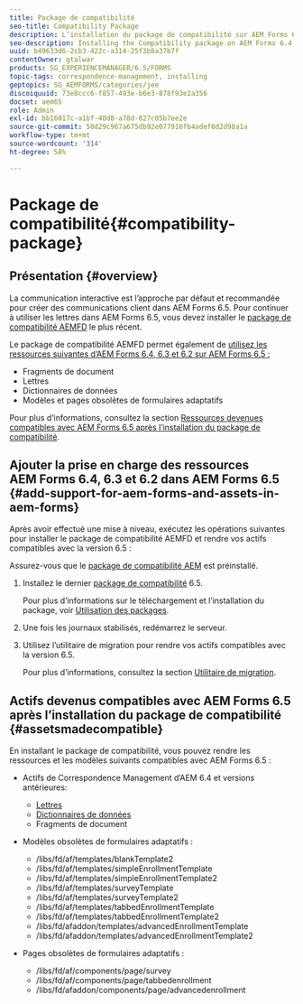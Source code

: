 ```yaml
---
title: Package de compatibilité
seo-title: Compatibility Package
description: L’installation du package de compatibilité sur AEM Forms 6.5 vous permet d’utiliser les actifs Correspondence Management des versions 6.4 et antérieures d’AEM Forms, ainsi que les modèles et pages de formulaires adaptatifs obsolètes.
seo-description: Installing the Compatibility package on AEM Forms 6.4 lets you use the Correspondence Management assets from AEM Forms 6.4 and deprecated adaptive forms templates and pages
uuid: b49633d6-2cb3-422c-a314-25f3b8a37b7f
contentOwner: gtalwar
products: SG_EXPERIENCEMANAGER/6.5/FORMS
topic-tags: correspondence-management, installing
geptopics: SG_AEMFORMS/categories/jee
discoiquuid: 73e8ccc6-f857-493e-b6e3-878f93e2a356
docset: aem65
role: Admin
exl-id: bb16017c-a1bf-40d8-a78d-827c05b7ee2e
source-git-commit: 50d29c967a675db92e077916fb4adef6d2d98a1a
workflow-type: tm+mt
source-wordcount: '314'
ht-degree: 58%

---
```


# Package de compatibilité{#compatibility-package}

## Présentation {#overview}

La communication interactive est l’approche par défaut et recommandée pour créer des communications client dans AEM Forms 6.5. Pour continuer à utiliser les lettres dans AEM Forms 6.5, vous devez installer le [package de compatibilité AEMFD](https://experienceleague.adobe.com/docs/experience-manager-release-information/aem-release-updates/forms-updates/aem-forms-releases.html?lang=fr) le plus récent.

Le package de compatibilité AEMFD permet également de [utilisez les ressources suivantes d’AEM Forms 6.4, 6.3 et 6.2 sur AEM Forms 6.5 :](../../forms/using/compatibility-package.md#add-support-for-aem-forms-and-assets-in-aem-forms)

* Fragments de document
* Lettres
* Dictionnaires de données
* Modèles et pages obsolètes de formulaires adaptatifs

Pour plus d’informations, consultez la section [Ressources devenues compatibles avec AEM Forms 6.5 après l’installation du package de compatibilité](../../forms/using/compatibility-package.md#assetsmadecompatible).

## Ajouter la prise en charge des ressources AEM Forms 6.4, 6.3 et 6.2 dans AEM Forms 6.5 {#add-support-for-aem-forms-and-assets-in-aem-forms}

Après avoir effectué une mise à niveau, exécutez les opérations suivantes pour installer le package de compatibilité AEMFD et rendre vos actifs compatibles avec la version 6.5 :

Assurez-vous que le [package de compatibilité AEM](https://experienceleague.adobe.com/docs/experience-manager-release-information/aem-release-updates/forms-updates/aem-forms-releases.html?lang=fr) est préinstallé.

1. Installez le dernier [package de compatibilité](https://experienceleague.adobe.com/docs/experience-manager-release-information/aem-release-updates/forms-updates/aem-forms-releases.html?lang=fr) 6.5.

   Pour plus d’informations sur le téléchargement et l’installation du package, voir [Utilisation des packages](/help/sites-administering/package-manager.md).

1. Une fois les journaux stabilisés, redémarrez le serveur.
1. Utilisez l’utilitaire de migration pour rendre vos actifs compatibles avec la version 6.5.

   Pour plus d’informations, consultez la section [Utilitaire de migration](../../forms/using/migration-utility.md).

## Actifs devenus compatibles avec AEM Forms 6.5 après l’installation du package de compatibilité {#assetsmadecompatible}

En installant le package de compatibilité, vous pouvez rendre les ressources et les modèles suivants compatibles avec AEM Forms 6.5 :

* Actifs de Correspondence Management d’AEM 6.4 et versions antérieures:

   * [Lettres](../../forms/using/create-letter.md)
   * [Dictionnaires de données](/help/forms/using/data-dictionary.md)
   * Fragments de document

* Modèles obsolètes de formulaires adaptatifs :

   * /libs/fd/af/templates/blankTemplate2
   * /libs/fd/af/templates/simpleEnrollmentTemplate
   * /libs/fd/af/templates/simpleEnrollmentTemplate2
   * /libs/fd/af/templates/surveyTemplate
   * /libs/fd/af/templates/surveyTemplate2
   * /libs/fd/af/templates/tabbedEnrollmentTemplate
   * /libs/fd/af/templates/tabbedEnrollmentTemplate2
   * /libs/fd/afaddon/templates/advancedEnrollmentTemplate
   * /libs/fd/afaddon/templates/advancedEnrollmentTemplate2

* Pages obsolètes de formulaires adaptatifs :

   * /libs/fd/af/components/page/survey
   * /libs/fd/af/components/page/tabbedenrollment
   * /libs/fd/afaddon/components/page/advancedenrollment
